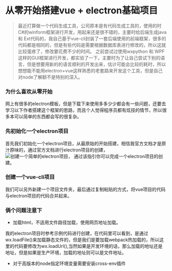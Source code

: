 # 从零开始搭建vue + electron基础项目

> 最近打算做一个代码生成工具，公司原本是有代码生成工具的，使用的时C#的winform框架进行开发，用起来还是很不错的，主要时给后端生成java 和 Ext代码的，我自己基于vue-cli封装了一套后端使用的前端框架，很多的代码都是相同的，但是有些代码是需要根据数据库表进行修改的，所以这就比较蛋疼了，修改要花费不少的时间。
之前尝试过使用wxpython 和 WPF这样的GUI框架进行开发，都实验了一下，主要时为了让自己尝试下别的语言，但是想要用新的的语言顺利的开发出来，估计可能会比较的耗时，所以想想能不能用electron+vue这样熟悉的老套路来开发这个工具，但是自己对node了解额不是特别的深入。

### 为什么喜欢从零开始

网上有很多的electron模板，但是下载下来使用多多少少都会有一些问题，还要去学习以下作者搭建这个框架的思路，而且个人觉得程序员都有炫技的情节，所以很多本可以简单的东西都会写的很复杂。

### 先初始化一个electron项目

首先我们初始化一个electron项目，从最原始的开始搭建，相信我官方文档才是原汁原味的，通过官方文档进行electron项目的创建，![创建一个简单的electron项目](https://electronjs.org/docs/tutorial/first-app)， 通过该指引你可以完成一个electron项目的创建。

### 创建一个vue-cli项目

我们可以另外新建一个项目文件夹，最后通过复制粘贴的方式，将vue项目的代码与electron项目的代码合并起来。

### 俩个问题注意下

- 加载html，不适用文件路径加载，使用网页地址加载。

我的electron项目时参考示例代码进行创建，在代码里可以看到，是通过wx.loadFile()来加载静态文件的，但是我们是要加载webpack热加载的，所以这里的代码要修改为wx.loadUrl(),当然如果是开发环境的话，那么加载的地址还是地址，但是如果是生产环境，加载的地址则可以是文件地址。

- 对于高版本的node指定环境变量需要安装cross-env插件